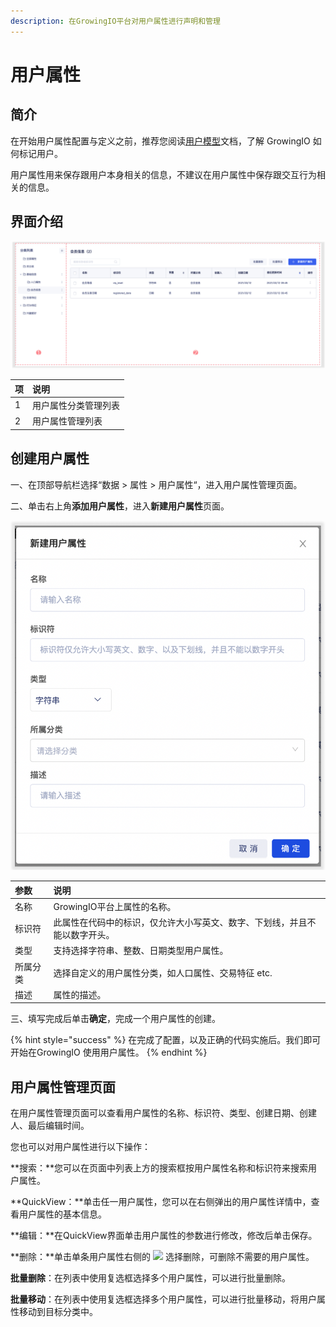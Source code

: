 ```yaml
---
description: 在GrowingIO平台对用户属性进行声明和管理
---
```


# 用户属性

## 简介

在开始用户属性配置与定义之前，推荐您阅读[用户模型](../../../../../introduction/user-model/)文档，了解 GrowingIO 如何标记用户。

用户属性用来保存跟用户本身相关的信息，不建议在用户属性中保存跟交互行为相关的信息。

## 界面介绍

![&#x7528;&#x6237;&#x5C5E;&#x6027;&#x7BA1;&#x7406;&#x5217;&#x8868;&#x9875;](../../../../../.gitbook/assets/image%20%28498%29.png)

| 项 | 说明 |
| :--- | :--- |
| 1 | 用户属性分类管理列表 |
| 2 | 用户属性管理列表 |

## 创建用户属性

一、在顶部导航栏选择“数据 &gt; 属性 &gt; 用户属性“，进入用户属性管理页面。

二、单击右上角**添加用户属性**，进入**新建用户属性**页面。

![](../../../../../.gitbook/assets/image%20%28398%29.png)

| 参数 | 说明 |
| :--- | :--- |
| 名称 | GrowingIO平台上属性的名称。 |
| 标识符 | 此属性在代码中的标识，仅允许大小写英文、数字、下划线，并且不能以数字开头。 |
| 类型 | 支持选择字符串、整数、日期类型用户属性。 |
| 所属分类 | 选择自定义的用户属性分类，如人口属性、交易特征 etc. |
| 描述 | 属性的描述。 |

三、填写完成后单击**确定**，完成一个用户属性的创建。

{% hint style="success" %}
在完成了配置，以及正确的代码实施后。我们即可开始在GrowingIO 使用用户属性。
{% endhint %}

## 用户属性管理页面

在用户属性管理页面可以查看用户属性的名称、标识符、类型、创建日期、创建人、最后编辑时间。

您也可以对用户属性进行以下操作：

**搜索：**您可以在页面中列表上方的搜索框按用户属性名称和标识符来搜索用户属性。

**QuickView：**单击任一用户属性，您可以在右侧弹出的用户属性详情中，查看用户属性的基本信息。

**编辑：**在QuickView界面单击用户属性的参数进行修改，修改后单击保存。

**删除：**单击单条用户属性右侧的 ![](https://docs.growingio.com/.gitbook/assets/-Lo08UtW7H58ehFKeZ4g-LsycTyZaItbL8_Wigcx-LsyfkaafJ-8X2utJ9BbE782B9E782B9E782B9.png) 选择删除，可删除不需要的用户属性。

**批量删除**：在列表中使用复选框选择多个用户属性，可以进行批量删除。

**批量移动**：在列表中使用复选框选择多个用户属性，可以进行批量移动，将用户属性移动到目标分类中。

